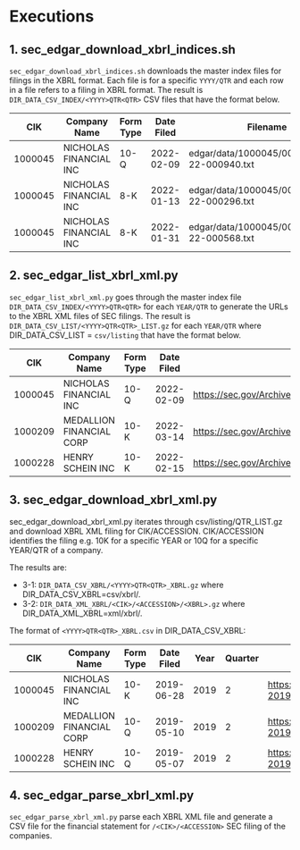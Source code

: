 


# Executions
## 1. sec_edgar_download_xbrl_indices.sh

```sec_edgar_download_xbrl_indices.sh``` downloads the master index files for filings in the XBRL format. 
Each file is for a specific ```YYYY/QTR``` and each row in a file refers to a filing in XBRL format.
The result is ```DIR_DATA_CSV_INDEX/<YYYY>QTR<QTR>``` CSV files that have the format below.

| CIK     | Company Name           | Form Type | Date Filed | Filename                                    |
|---------|------------------------|-----------|------------|---------------------------------------------|
| 1000045 | NICHOLAS FINANCIAL INC | 10-Q      | 2022-02-09 | edgar/data/1000045/0000950170-22-000940.txt |
| 1000045 | NICHOLAS FINANCIAL INC | 8-K       | 2022-01-13 | edgar/data/1000045/0000950170-22-000296.txt |
| 1000045 | NICHOLAS FINANCIAL INC | 8-K       | 2022-01-31 | edgar/data/1000045/0000950170-22-000568.txt |

## 2. sec_edgar_list_xbrl_xml.py

```sec_edgar_list_xbrl_xml.py``` goes through the master index file ```DIR_DATA_CSV_INDEX/<YYYY>QTR<QTR>``` 
for each ```YEAR/QTR``` to generate the URLs to the XBRL XML files of SEC filings.
The result is ```DIR_DATA_CSV_LIST/<YYYY>QTR<QTR>_LIST.gz``` for each ```YEAR/QTR``` where DIR_DATA_CSV_LIST 
= ```csv/listing``` that have the format below.

| CIK     | Company Name             | Form Type | Date Filed | Filename                                                                                   |
|---------|--------------------------|-----------|------------|--------------------------------------------------------------------------------------------|
| 1000045 | NICHOLAS FINANCIAL INC   | 10-Q      | 2022-02-09 | https://sec.gov/Archives/edgar/data/1000045/000095017022000940/nick-20211231_htm.xml       |
| 1000209 | MEDALLION FINANCIAL CORP | 10-K      | 2022-03-14 | https://sec.gov/Archives/edgar/data/1000209/000095017022003603/mfin-20211231_htm.xml       |
| 1000228 | HENRY SCHEIN INC         | 10-K      | 2022-02-15 | https://sec.gov/Archives/edgar/data/1000228/000100022822000016/hsicform10k20211225_htm.xml |

## 3. sec_edgar_download_xbrl_xml.py
sec_edgar_download_xbrl_xml.py iterates through csv/listing/<YYYY>QTR<QTR>_LIST.gz and download XBRL XML 
filing for CIK/ACCESSION. CIK/ACCESSION identifies the filing e.g. 10K for a specific YEAR or 10Q for a 
specific YEAR/QTR of a company. 

The results are:

* 3-1: ```DIR_DATA_CSV_XBRL/<YYYY>QTR<QTR>_XBRL.gz``` where DIR_DATA_CSV_XBRL=csv/xbrl/.
* 3-2: ```DIR_DATA_XML_XBRL/<CIK>/<ACCESSION>/<XBRL>.gz``` where DIR_DATA_XML_XBRL=xml/xbrl/.

The format of ```<YYYY>QTR<QTR>_XBRL.csv``` in DIR_DATA_CSV_XBRL:

| CIK     | Company Name             | Form Type | Date Filed | Year | Quarter | Filename                                                                         | Filepath                                        |
|---------|--------------------------|-----------|------------|------|---------|----------------------------------------------------------------------------------|-------------------------------------------------|
| 1000045 | NICHOLAS FINANCIAL INC   | 10-K      | 2019-06-28 | 2019 | 2       | https://sec.gov/Archives/edgar/data/1000045/000156459019023956/nick-20190331.xml | 1000045/000156459019023956/nick-20190331.xml.gz |
| 1000209 | MEDALLION FINANCIAL CORP | 10-Q      | 2019-05-10 | 2019 | 2       | https://sec.gov/Archives/edgar/data/1000209/000119312519144225/mfin-20190331.xml | 1000209/000119312519144225/mfin-20190331.xml.gz |
| 1000228 | HENRY SCHEIN INC         | 10-Q      | 2019-05-07 | 2019 | 2       | https://sec.gov/Archives/edgar/data/1000228/000100022819000030/hsic-20190330.xml | 1000228/000100022819000030/hsic-20190330.xml.gz |

## 4. sec_edgar_parse_xbrl_xml.py

```sec_edgar_parse_xbrl_xml.py``` parse each XBRL XML file and generate a CSV file for the financial statement 
for ```/<CIK>/<ACCESSION>``` SEC filing of the companies.

